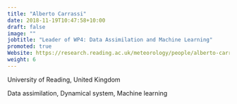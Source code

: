```yaml
---
title: "Alberto Carrassi"
date: 2018-11-19T10:47:58+10:00
draft: false
image: ""
jobtitle: "Leader of WP4: Data Assimilation and Machine Learning"
promoted: true
Website: https://research.reading.ac.uk/meteorology/people/alberto-carrassi/
weight: 6
---
```


University of Reading, United Kingdom

Data assimilation, Dynamical system, Machine learning
